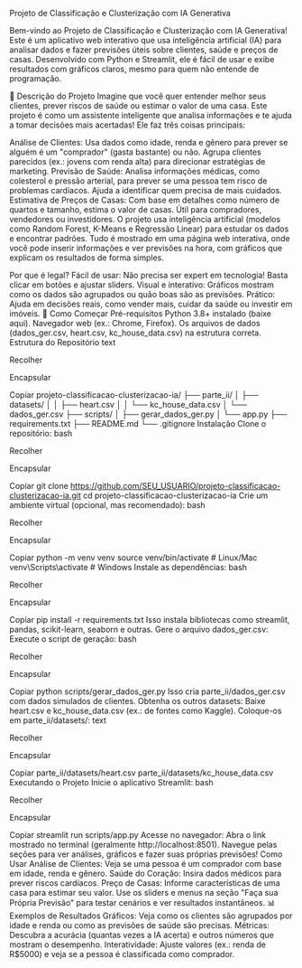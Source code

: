 Projeto de Classificação e Clusterização com IA Generativa
   

Bem-vindo ao Projeto de Classificação e Clusterização com IA Generativa! Este é um aplicativo web interativo que usa inteligência artificial (IA) para analisar dados e fazer previsões úteis sobre clientes, saúde e preços de casas. Desenvolvido com Python e Streamlit, ele é fácil de usar e exibe resultados com gráficos claros, mesmo para quem não entende de programação.

📖 Descrição do Projeto
Imagine que você quer entender melhor seus clientes, prever riscos de saúde ou estimar o valor de uma casa. Este projeto é como um assistente inteligente que analisa informações e te ajuda a tomar decisões mais acertadas! Ele faz três coisas principais:

Análise de Clientes:
Usa dados como idade, renda e gênero para prever se alguém é um "comprador" (gasta bastante) ou não.
Agrupa clientes parecidos (ex.: jovens com renda alta) para direcionar estratégias de marketing.
Previsão de Saúde:
Analisa informações médicas, como colesterol e pressão arterial, para prever se uma pessoa tem risco de problemas cardíacos.
Ajuda a identificar quem precisa de mais cuidados.
Estimativa de Preços de Casas:
Com base em detalhes como número de quartos e tamanho, estima o valor de casas.
Útil para compradores, vendedores ou investidores.
O projeto usa inteligência artificial (modelos como Random Forest, K-Means e Regressão Linear) para estudar os dados e encontrar padrões. Tudo é mostrado em uma página web interativa, onde você pode inserir informações e ver previsões na hora, com gráficos que explicam os resultados de forma simples.

Por que é legal?
Fácil de usar: Não precisa ser expert em tecnologia! Basta clicar em botões e ajustar sliders.
Visual e interativo: Gráficos mostram como os dados são agrupados ou quão boas são as previsões.
Prático: Ajuda em decisões reais, como vender mais, cuidar da saúde ou investir em imóveis.
🚀 Como Começar
Pré-requisitos
Python 3.8+ instalado (baixe aqui).
Navegador web (ex.: Chrome, Firefox).
Os arquivos de dados (dados_ger.csv, heart.csv, kc_house_data.csv) na estrutura correta.
Estrutura do Repositório
text

Recolher

Encapsular

Copiar
projeto-classificacao-clusterizacao-ia/
├── parte_ii/
│   ├── datasets/
│   │   ├── heart.csv
│   │   └── kc_house_data.csv
│   └── dados_ger.csv
├── scripts/
│   ├── gerar_dados_ger.py
│   └── app.py
├── requirements.txt
├── README.md
└── .gitignore
Instalação
Clone o repositório:
bash

Recolher

Encapsular

Copiar
git clone https://github.com/SEU_USUARIO/projeto-classificacao-clusterizacao-ia.git
cd projeto-classificacao-clusterizacao-ia
Crie um ambiente virtual (opcional, mas recomendado):
bash

Recolher

Encapsular

Copiar
python -m venv venv
source venv/bin/activate  # Linux/Mac
venv\Scripts\activate     # Windows
Instale as dependências:
bash

Recolher

Encapsular

Copiar
pip install -r requirements.txt
Isso instala bibliotecas como streamlit, pandas, scikit-learn, seaborn e outras.
Gere o arquivo dados_ger.csv:
Execute o script de geração:
bash

Recolher

Encapsular

Copiar
python scripts/gerar_dados_ger.py
Isso cria parte_ii/dados_ger.csv com dados simulados de clientes.
Obtenha os outros datasets:
Baixe heart.csv e kc_house_data.csv (ex.: de fontes como Kaggle).
Coloque-os em parte_ii/datasets/:
text

Recolher

Encapsular

Copiar
parte_ii/datasets/heart.csv
parte_ii/datasets/kc_house_data.csv
Executando o Projeto
Inicie o aplicativo Streamlit:
bash

Recolher

Encapsular

Copiar
streamlit run scripts/app.py
Acesse no navegador:
Abra o link mostrado no terminal (geralmente http://localhost:8501).
Navegue pelas seções para ver análises, gráficos e fazer suas próprias previsões!
Como Usar
Análise de Clientes: Veja se uma pessoa é um comprador com base em idade, renda e gênero.
Saúde do Coração: Insira dados médicos para prever riscos cardíacos.
Preço de Casas: Informe características de uma casa para estimar seu valor.
Use os sliders e menus na seção "Faça sua Própria Previsão" para testar cenários e ver resultados instantâneos.
📊 Exemplos de Resultados
Gráficos: Veja como os clientes são agrupados por idade e renda ou como as previsões de saúde são precisas.
Métricas: Descubra a acurácia (quantas vezes a IA acerta) e outros números que mostram o desempenho.
Interatividade: Ajuste valores (ex.: renda de R$5000) e veja se a pessoa é classificada como comprador.
